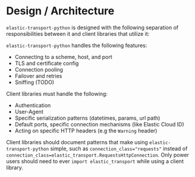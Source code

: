 # Design / Architecture

`elastic-transport-python` is designed with the following
separation of responsibilities between it and
client libraries that utilize it:

`elastic-transport-python` handles the following features:
- Connecting to a scheme, host, and port
- TLS and certificate config
- Connection pooling
- Failover and retries
- Sniffing (TODO)

Client libraries must handle the following:
- Authentication
- User-Agent
- Specific serialization patterns (datetimes, params, url path)
- Default ports, specific connection mechanisms (like Elastic Cloud ID)
- Acting on specific HTTP headers (e.g the `Warning` header)

Client libraries should document patterns that make
using `elastic-transport-python` simple, such as `connection_class="requests"`
instead of `connection_class=elastic_transport.RequestsHttpConnection`.
Only power users should need to ever `import elastic_transport` while
using a client library.
